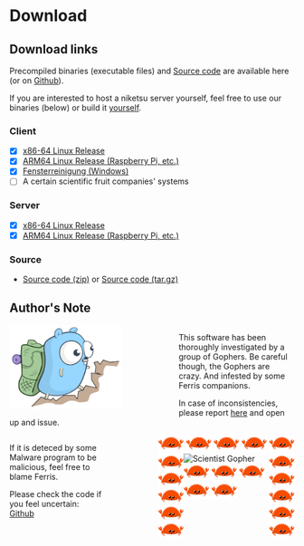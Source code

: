 # Download

## Download links

Precompiled binaries (executable files) and [Source code](https://www.reddit.com/r/ProgrammerAnimemes/comments/k6k38v/chief_programmer_left_on_read/) are available here (or on [Github](https://github.com/sevenautumns/niketsu/releases)).

If you are interested to host a niketsu server yourself, feel free to use our binaries (below) or build it [yourself](./chapter_3.md).

### Client

- [x] [x86-64 Linux Release](https://github.com/sevenautumns/niketsu/releases/download/nightly/x86_64-linux-niketsu-client)
- [x] [ARM64 Linux Release (Raspberry Pi, etc.)](https://github.com/sevenautumns/niketsu/releases/download/nightly/aarch64-linux-niketsu-client)
- [x] [Fensterreinigung (Windows)](https://github.com/sevenautumns/niketsu/releases/download/nightly/x86_64-windows-niketsu-client.zip)
- [ ] A certain scientific fruit companies' systems

### Server

- [x] [x86-64 Linux Release](https://github.com/sevenautumns/niketsu/releases/download/nightly/x86_64-linux-niketsu-server)
- [x] [ARM64 Linux Release (Raspberry Pi, etc.)](https://github.com/sevenautumns/niketsu/releases/download/nightly/aarch64-linux-niketsu-server)

### Source

- [Source code (zip)](https://github.com/sevenautumns/niketsu/archive/refs/tags/nightly.zip) or [Source code (tar.gz)](https://github.com/sevenautumns/niketsu/archive/refs/tags/nightly.tar.gz)


## Author's Note

<div style="display: grid;">

<div>
<img src="./images/hiking.svg" alt="Hiking Gopher" height=150 style="float: left; margin-right: 100px"/>

This software has been thoroughly investigated by a group of Gophers.
Be careful though, the Gophers are crazy.
And infested by some Ferris companions.

In case of inconsistencies, please report [here](https://github.com/sevenautumns/niketsu/issues) and open up and issue.
</div>

<div>
<div style="float: right; margin-left: 100px">
<div style="float: top";>
<img src="./images/ferris_crab.png" alt="Ferris" height=30 style="display: inline;"/>
<img src="./images/ferris_crab.png" alt="Ferris" height=30/  style="display: inline;">
<img src="./images/ferris_crab.png" alt="Ferris" height=30 style="display: inline;"/>
<img src="./images/ferris_crab.png" alt="Ferris" height=30/  style="display: inline;">
<img src="./images/ferris_crab.png" alt="Ferris" height=30 style="display: inline;"/>
</div>
<div style="float: left";>
<img src="./images/ferris_crab.png" alt="Ferris" height=30 style="display: block;"/>
<img src="./images/ferris_crab.png" alt="Ferris" height=30/  style="display: block;">
<img src="./images/ferris_crab.png" alt="Ferris" height=30 style="display: block;"/>
<img src="./images/ferris_crab.png" alt="Ferris" height=30/  style="display: block;">
<img src="./images/ferris_crab.png" alt="Ferris" height=30 style="display: block;"/>
</div>
<img src="./images/scientist.svg" alt="Scientist Gopher" height=150/>
<div style="float: right";>
<img src="./images/ferris_crab.png" alt="Ferris" height=30 style="display: block;"/>
<img src="./images/ferris_crab.png" alt="Ferris" height=30/  style="display: block;">
<img src="./images/ferris_crab.png" alt="Ferris" height=30 style="display: block;"/>
<img src="./images/ferris_crab.png" alt="Ferris" height=30/  style="display: block;">
<img src="./images/ferris_crab.png" alt="Ferris" height=30 style="display: block;"/>
</div>
<div style="float: bottom";>
<img src="./images/ferris_crab.png" alt="Ferris" height=30 style="display: inline;"/>
<img src="./images/ferris_crab.png" alt="Ferris" height=30/  style="display: inline;">
<img src="./images/ferris_crab.png" alt="Ferris" height=30 style="display: inline;"/>
<img src="./images/ferris_crab.png" alt="Ferris" height=30/  style="display: inline;">
<img src="./images/ferris_crab.png" alt="Ferris" height=30 style="display: inline;"/>
</div>
</div>

If it is deteced by some Malware program to be malicious, feel free to blame Ferris.

Please check the code if you feel uncertain: [Github](https://github.com/sevenautumns/niketsu)
</div>
</div>
